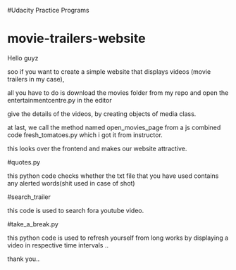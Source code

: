 #Udacity Practice Programs
# movie-trailers-website
Hello guyz 

soo if you want to create a simple website that displays videos (movie trailers in my case), 

all you have to do is download the movies folder from my repo and open the entertainmentcentre.py in the editor

give the details of the videos, by creating objects of media class. 

at last, we call the method named open_movies_page from a js combined code fresh_tomatoes.py which i got it from instructor.

this looks over the frontend and makes our website attractive.

#quotes.py

this python code checks whether the txt file that you have used contains any alerted words(shit used in case of shot)

#search_trailer

this code is used to search fora youtube video.

#take_a_break.py

this python code is used to refresh yourself from long works by displaying a video in respective time intervals ..

thank you..
